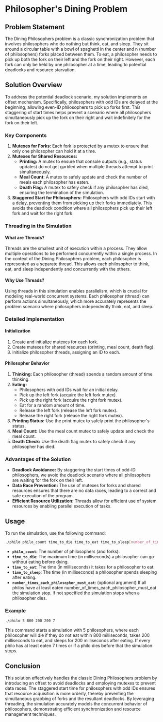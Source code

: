 # Philosopher's Dining Problem

## Problem Statement

The Dining Philosophers problem is a classic synchronization problem that involves philosophers who do nothing but think, eat, and sleep. They sit around a circular table with a bowl of spaghetti in the center and n (number of philosophers) forks placed between them. To eat, a philosopher needs to pick up both the fork on their left and the fork on their right. However, each fork can only be held by one philosopher at a time, leading to potential deadlocks and resource starvation.

## Solution Overview

To address the potential deadlock scenario, my solution implements an offset mechanism. Specifically, philosophers with odd IDs are delayed at the beginning, allowing even-ID philosophers to pick up forks first. This staggering of start times helps prevent a scenario where all philosophers simultaneously pick up the fork on their right and wait indefinitely for the fork on their left.

### Key Components

1. **Mutexes for Forks:** Each fork is protected by a mutex to ensure that only one philosopher can hold it at a time.
2. **Mutexes for Shared Resources:**
   - **Printing:** A mutex to ensure that console outputs (e.g., status updates) do not get garbled when multiple threads attempt to print simultaneously.
   - **Meal Count:** A mutex to safely update and check the number of meals each philosopher has eaten.
   - **Death Flag:** A mutex to safely check if any philosopher has died, ensuring the termination of the simulation.
3. **Staggered Start for Philosophers:** Philosophers with odd IDs start with a delay, preventing them from picking up their forks immediately. This avoids the deadlock condition where all philosophers pick up their left fork and wait for the right fork.

### Threading in the Simulation

#### What are Threads?

Threads are the smallest unit of execution within a process. They allow multiple operations to be performed concurrently within a single process. In the context of the Dining Philosophers problem, each philosopher is represented as a separate thread. This allows each philosopher to think, eat, and sleep independently and concurrently with the others.

#### Why Use Threads?

Using threads in this simulation enables parallelism, which is crucial for modeling real-world concurrent systems. Each philosopher (thread) can perform actions simultaneously, which more accurately represents the problem scenario where philosophers independently think, eat, and sleep.

### Detailed Implementation

#### Initialization
1. Create and initialize mutexes for each fork.
2. Create mutexes for shared resources (printing, meal count, death flag).
3. Initialize philosopher threads, assigning an ID to each.

#### Philosopher Behavior
1. **Thinking:** Each philosopher (thread) spends a random amount of time thinking.
2. **Eating:** 
   - Philosophers with odd IDs wait for an initial delay.
   - Pick up the left fork (acquire the left fork mutex).
   - Pick up the right fork (acquire the right fork mutex).
   - Eat for a random amount of time.
   - Release the left fork (release the left fork mutex).
   - Release the right fork (release the right fork mutex).
3. **Printing Status:** Use the print mutex to safely print the philosopher's status.
4. **Meal Count:** Use the meal count mutex to safely update and check the meal count.
5. **Death Check:** Use the death flag mutex to safely check if any philosopher has died.

### Advantages of the Solution

- **Deadlock Avoidance:** By staggering the start times of odd-ID philosophers, we avoid the deadlock scenario where all philosophers are waiting for the fork on their left.
- **Data Race Prevention:** The use of mutexes for forks and shared resources ensures that there are no data races, leading to a correct and safe execution of the program.
- **Efficient Resource Utilization:** Threads allow for efficient use of system resources by enabling parallel execution of tasks.

## Usage

To run the simulation, use the following command:

```sh
./philo philo_count time_to_die time_to_eat time_to_sleep[number_of_times_each_philosopher_must_eat]
```

- **`philo_count`**: The number of philosophers (and forks).
- **`time_to_die`**: The maximum time (in milliseconds) a philosopher can go without eating before dying.
- **`time_to_eat`**: The time (in milliseconds) it takes for a philosopher to eat.
- **`time_to_sleep`**: The time (in milliseconds) a philosopher spends sleeping after eating.
- **`number_times_each_philosopher_must_eat`**: (optional argument) If all philos have at least eaten number_of_times_each_philosopher_must_eat the simulation stop. If not specified the simulation stops when a philosopher dies.

### Example

```sh
./philo 5 800 200 200 7
```

This command starts a simulation with 5 philosophers, where each philosopher will die if they do not eat within 800 milliseconds, takes 200 milliseconds to eat, and sleeps for 200 milliseconds after eating. If every philo has at least eaten 7 times or if a philo dies before that the simulation stops.

## Conclusion

This solution effectively handles the classic Dining Philosophers problem by introducing an offset to avoid deadlocks and employing mutexes to prevent data races. The staggered start time for philosophers with odd IDs ensures that resource acquisition is more orderly, thereby preventing the simultaneous grabbing of forks and the resultant deadlocks. By leveraging threading, the simulation accurately models the concurrent behavior of philosophers, demonstrating efficient synchronization and resource management techniques.
